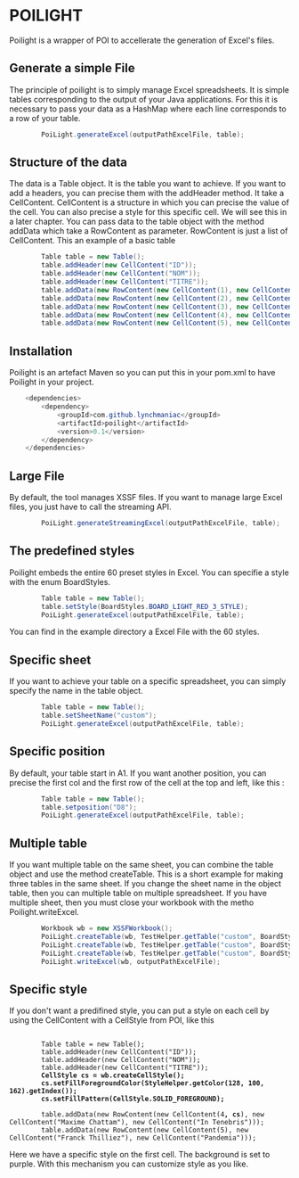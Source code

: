 # POILIGHT
Poilight is a wrapper of POI to accellerate the generation of Excel's files.

## Generate a simple File
The principle of poilight is to simply manage Excel spreadsheets. It is simple tables corresponding to the output of your Java applications.
For this it is necessary to pass your data as a HashMap where each line corresponds to a row of your table.
```java
		PoiLight.generateExcel(outputPathExcelFile, table);
```
## Structure of the data
The data is a Table object. It is the table you want to achieve. If you want to add a headers, you can precise them with the addHeader method. It take a CellContent. CellContent is a structure in which you can precise the value of the cell. You can also precise a style for this specific cell. We will see this in a later chapter.
You can pass data to the table object with the method addData which take a RowContent as parameter. RowContent is just a list of CellContent.
This an example of a basic table
```java
		Table table = new Table();
		table.addHeader(new CellContent("ID"));
		table.addHeader(new CellContent("NOM"));
		table.addHeader(new CellContent("TITRE"));
		table.addData(new RowContent(new CellContent(1), new CellContent("Henri Loevenbruck"), new CellContent("L'apothicaire")));
		table.addData(new RowContent(new CellContent(2), new CellContent("Cyril Massarotto"), new CellContent("Dieu est un pote à moi")));
		table.addData(new RowContent(new CellContent(3), new CellContent("Bernard Werber"), new CellContent("Les fourmis")));
		table.addData(new RowContent(new CellContent(4), new CellContent("Maxime Chattam"), new CellContent("In Tenebris")));
		table.addData(new RowContent(new CellContent(5), new CellContent("Franck Thilliez"), new CellContent("Pandemia")));
```

## Installation
Poilight is an artefact Maven so you can put this in your pom.xml to have Poilight in your project.
```java
  	<dependencies>
		<dependency>
			<groupId>com.github.lynchmaniac</groupId>
			<artifactId>poilight</artifactId>
			<version>0.1</version>
		</dependency>
	</dependencies>
```
## Large File
By default, the tool manages XSSF files. If you want to manage large Excel files, you just have to call the streaming API.
```java
		PoiLight.generateStreamingExcel(outputPathExcelFile, table);
```

## The predefined styles
Poilight embeds the entire 60 preset styles in Excel. You can specifie a style with the enum BoardStyles.
```java
		Table table = new Table();
		table.setStyle(BoardStyles.BOARD_LIGHT_RED_3_STYLE);
		PoiLight.generateExcel(outputPathExcelFile, table);
```
You can find in the example directory a Excel File with the 60 styles.

## Specific sheet
If you want to achieve your table on a specific spreadsheet, you can simply specify the name in the table object.
```java
		Table table = new Table();
		table.setSheetName("custom");
		PoiLight.generateExcel(outputPathExcelFile, table);
```

## Specific position
By default, your table start in A1. If you want another position, you can precise the first col and the first row of the cell at the top and left, like this :
```java
		Table table = new Table();
		table.setposition("D8");
		PoiLight.generateExcel(outputPathExcelFile, table);
```
## Multiple table
If you want multiple table on the same sheet, you can combine the table object and use the method createTable. This is a short example for making three tables in the same sheet. If you change the sheet name in the object table, then you can multiple table on multiple spreadsheet. If you have multiple sheet, then you must close your workbook with the metho Poilight.writeExcel.
```java
		Workbook wb = new XSSFWorkbook();
		PoiLight.createTable(wb, TestHelper.getTable("custom", BoardStyles.BOARD_LIGHT_BLUE_1_STYLE, "A1"));
		PoiLight.createTable(wb, TestHelper.getTable("custom", BoardStyles.BOARD_LIGHT_BLUE_2_STYLE, "E1"));
		PoiLight.createTable(wb, TestHelper.getTable("custom", BoardStyles.BOARD_LIGHT_BLUE_3_STYLE, "I1"));
		PoiLight.writeExcel(wb, outputPathExcelFile);
```
## Specific style

If you don't want a predifined style, you can put a style on each cell by using the CellContent with a CellStyle from POI, like this

<pre><code>
		Table table = new Table();
		table.addHeader(new CellContent("ID"));
		table.addHeader(new CellContent("NOM"));
		table.addHeader(new CellContent("TITRE"));
		<b>CellStyle cs = wb.createCellStyle();</b>
		<b>cs.setFillForegroundColor(StyleHelper.getColor(128, 100, 162).getIndex());</b>
		<b>cs.setFillPattern(CellStyle.SOLID_FOREGROUND);</b>

		table.addData(new RowContent(new CellContent(4<b>, cs</b>), new CellContent("Maxime Chattam"), new CellContent("In Tenebris")));
		table.addData(new RowContent(new CellContent(5), new CellContent("Franck Thilliez"), new CellContent("Pandemia")));
</code></pre>
Here we have a specific style on the first cell. The background is set to purple. With this mechanism you can customize style as you like.
